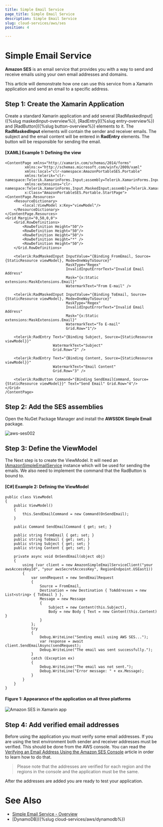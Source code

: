 ```yaml
---
title: Simple Email Service
page_title: Simple Email Service
description: Simple Email Service
slug: cloud-services/aws/ses
position: 4

---
```


# Simple Email Service

**Amazon SES** is an email service that provides you with a way to send and receive emails using your own email addresses and domains.

This article will demonstrate how one can use this service from a Xamarin application and send an email to a specific address.

## Step 1: Create the Xamarin Application

Create a standard Xamarin application and add several [RadMaskedInput]({%slug maskedinput-overview%}), [RadEntry]({%slug entry-overview%}) and [RadButton]({%slug button-overview%}) elements to it. The **RadMaskedInput** elements will contain the sender and receiver emails. The subject and the email content will be entered in **RadEntry** elements. The button will be responsible for sending the email.

#### __[XAML] Example 1: Defining the view__

	<ContentPage xmlns="http://xamarin.com/schemas/2014/forms"
             xmlns:x="http://schemas.microsoft.com/winfx/2009/xaml"
             xmlns:local="clr-namespace:AmazonPortableSES.Portable"
             xmlns:telerik="clr-namespace:Telerik.XamarinForms.Input;assembly=Telerik.XamarinForms.Input"
             xmlns:extensions="clr-namespace:Telerik.XamarinForms.Input.MaskedInput;assembly=Telerik.XamarinForms.Input"
             x:Class="AmazonPortableSES.Portable.StartPage">
    <ContentPage.Resources>
        <ResourceDictionary>
            <local:ViewModel x:Key="viewModel"/>
        </ResourceDictionary>
    </ContentPage.Resources>
    <Grid Margin="0,50,0,0">
        <Grid.RowDefinitions>
            <RowDefinition Height="50"/>
            <RowDefinition Height="50"/>
            <RowDefinition Height="50"/>
            <RowDefinition Height="*" />
            <RowDefinition Height="50"/>
        </Grid.RowDefinitions>

        <telerik:RadMaskedInput InputValue="{Binding FromEmail, Source={StaticResource viewModel}, Mode=OneWayToSource}" 
                                MaskType="Regex"
                                InvalidInputErrorText="Invalid Email Address"
                                Mask="{x:Static extensions:MaskExtensions.Email}"  
                                WatermarkText="From E-mail" />

        <telerik:RadMaskedInput InputValue="{Binding ToEmail, Source={StaticResource viewModel}, Mode=OneWayToSource}" 
                                MaskType="Regex"
                                InvalidInputErrorText="Invalid Email Address"
                                Mask="{x:Static extensions:MaskExtensions.Email}"  
                                WatermarkText="To E-mail" 
                                Grid.Row="1"/>
        
        <telerik:RadEntry Text="{Binding Subject, Source={StaticResource viewModel}}"
                          WatermarkText="Subject" 
                          Grid.Row="2" />
        
        <telerik:RadEntry Text="{Binding Content, Source={StaticResource viewModel}}" 
                          WatermarkText="Email Content"
                          Grid.Row="3" />
        
        <telerik:RadButton Command="{Binding SendEmailCommand, Source={StaticResource viewModel}}" Text="Send Email" Grid.Row="4"/>
    </Grid>
	/ContentPage>

## Step 2: Add the SES assemblies

Open the NuGet Package Manager and install the **AWSSDK Simple Email** package.

![aws-ses002](images/simple_mail_nuget.png)

## Step 3: Define the ViewModel

The Next step is to create the ViewModel. It will need an [IAmazonSimpleEmailService](https://docs.aws.amazon.com/sdkfornet/v3/apidocs/items/SimpleEmail/TISimpleEmailService.html) instance which will be used for sending the emails. We also need to implement the command that the RadButton is bound to.

#### __[C#] Example 2: Defining the ViewModel__

    public class ViewModel
    {
        public ViewModel()
        {
            this.SendEmailCommand = new Command(OnSendEmail);
        }

        public Command SendEmailCommand { get; set; }
        
		public string FromEmail { get; set; }
		public string ToEmail { get; set; }
        public string Subject { get; set; }
        public string Content { get; set; }

        private async void OnSendEmail(object obj)
        {
            using (var client = new AmazonSimpleEmailServiceClient("your awsAccessKeyId", "your awsSecretAccessKey", RegionEndpoint.USEast1))
            {
                var sendRequest = new SendEmailRequest
                {
                    Source = FromEmail,
                    Destination = new Destination { ToAddresses = new List<string> { ToEmail } },
                    Message = new Message
                    {
                        Subject = new Content(this.Subject),
                        Body = new Body { Text = new Content(this.Content) }
                    }
                };
                try
                {
                    Debug.WriteLine("Sending email using AWS SES...");
                    var response = await client.SendEmailAsync(sendRequest);
                    Debug.WriteLine("The email was sent successfully.");
                }
                catch (Exception ex)
                {
                    Debug.WriteLine("The email was not sent.");
                    Debug.WriteLine("Error message: " + ex.Message);
                }
            }
        }
    }

#### Figure 1: Appearance of the application on all three platforms
![Amazon SES in Xamarin app](images/amazon_ses_xamarin.png)

## Step 4: Add verified email addresses

Before using the application you must verify some email addresses. If you are using the test environment both sender and receiver addresses must be verified. This should be done from the AWS console. You can read the [Verifying an Email Address Using the Amazon SES Console](https://docs.aws.amazon.com/ses/latest/DeveloperGuide/verify-email-addresses-procedure.html#verify-email-addresses-procedure-console) article in order to learn how to do that.

> Please note that the addresses are verified for each region and the regions in the console and the application must be the same. 

After the addresses are added you are ready to test your application. 

# See Also

* [Simple Email Service - Overview](https://docs.aws.amazon.com/ses/latest/DeveloperGuide/Welcome.html)
* [DynamoDB]({%slug cloud-services/aws/dynamodb%})